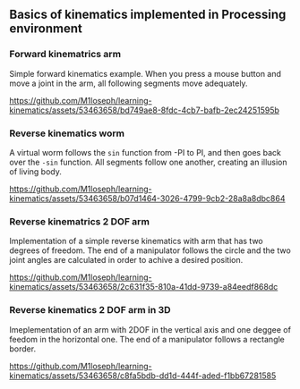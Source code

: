 ## Basics of kinematics implemented in Processing environment

### Forward kinematrics arm

Simple forward kinematics example. When you press a mouse button and move a joint in the arm, all following segments move adequately.

https://github.com/M1loseph/learning-kinematics/assets/53463658/bd749ae8-8fdc-4cb7-bafb-2ec24251595b

### Reverse kinematics worm

A virtual worm follows the `sin` function from -PI to PI, and then goes back over the `-sin` function. All segments follow one another, creating an illusion of living body. 

https://github.com/M1loseph/learning-kinematics/assets/53463658/b07d1464-3026-4799-9cb2-28a8a8dbc864

### Reverse kinematrics 2 DOF arm

Implementation of a simple reverse kinematics with arm that has two degrees of freedom. The end of a manipulator follows the circle and the two joint angles are calculated in order to achive a desired position.

https://github.com/M1loseph/learning-kinematics/assets/53463658/2c631f35-810a-41dd-9739-a84eedf868dc

### Reverse kinematics 2 DOF arm in 3D

Imeplementation of an arm with 2DOF in the vertical axis and one deggee of feedom in the horizontal one. The end of a manipulator follows a rectangle border.

https://github.com/M1loseph/learning-kinematics/assets/53463658/c8fa5bdb-dd1d-444f-aded-f1bb67281585
